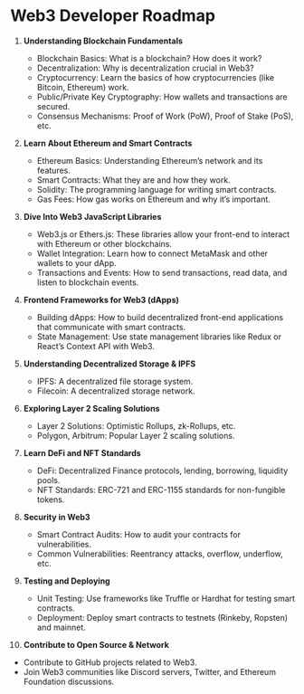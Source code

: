 # Web3 Developer Roadmap

1. **Understanding Blockchain Fundamentals**

   - Blockchain Basics: What is a blockchain? How does it work?
   - Decentralization: Why is decentralization crucial in Web3?
   - Cryptocurrency: Learn the basics of how cryptocurrencies (like Bitcoin, Ethereum) work.
   - Public/Private Key Cryptography: How wallets and transactions are secured.
   - Consensus Mechanisms: Proof of Work (PoW), Proof of Stake (PoS), etc.

2. **Learn About Ethereum and Smart Contracts**

   - Ethereum Basics: Understanding Ethereum’s network and its features.
   - Smart Contracts: What they are and how they work.
   - Solidity: The programming language for writing smart contracts.
   - Gas Fees: How gas works on Ethereum and why it’s important.

3. **Dive Into Web3 JavaScript Libraries**

   - Web3.js or Ethers.js: These libraries allow your front-end to interact with Ethereum or other blockchains.
   - Wallet Integration: Learn how to connect MetaMask and other wallets to your dApp.
   - Transactions and Events: How to send transactions, read data, and listen to blockchain events.

4. **Frontend Frameworks for Web3 (dApps)**

   - Building dApps: How to build decentralized front-end applications that communicate with smart contracts.
   - State Management: Use state management libraries like Redux or React’s Context API with Web3.

5. **Understanding Decentralized Storage & IPFS**
   - IPFS: A decentralized file storage system.
   - Filecoin: A decentralized storage network.
6. **Exploring Layer 2 Scaling Solutions**

   - Layer 2 Solutions: Optimistic Rollups, zk-Rollups, etc.
   - Polygon, Arbitrum: Popular Layer 2 scaling solutions.

7. **Learn DeFi and NFT Standards**

   - DeFi: Decentralized Finance protocols, lending, borrowing, liquidity pools.
   - NFT Standards: ERC-721 and ERC-1155 standards for non-fungible tokens.

8. **Security in Web3**

   - Smart Contract Audits: How to audit your contracts for vulnerabilities.
   - Common Vulnerabilities: Reentrancy attacks, overflow, underflow, etc.

9. **Testing and Deploying**

   - Unit Testing: Use frameworks like Truffle or Hardhat for testing smart contracts.
   - Deployment: Deploy smart contracts to testnets (Rinkeby, Ropsten) and mainnet.

10. **Contribute to Open Source & Network**

- Contribute to GitHub projects related to Web3.
- Join Web3 communities like Discord servers, Twitter, and Ethereum Foundation discussions.
